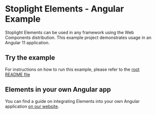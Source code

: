 # Stoplight Elements - Angular Example

Stoplight Elements can be used in any framework using the Web Components distribution.
This example project demonstrates usage in an Angular 11 application.

## Try the example

For instructions on how to run this example, please refer to the [root README file](../../README.md#-examples)

## Elements in your own Angular app

You can find a guide on integrating Elements into your own Angular application [on our website](https://elements.stoplight.io/docs/elements/docs/guides/angular.md).
